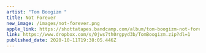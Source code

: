 ```yaml
---
artist: "Tom Boogizm "
title: Not Forever
new_image: /images/not-forever.png
apple_link: https://shottatapes.bandcamp.com/album/tom-boogizm-not-forever
link: https://www.dropbox.com/s/0jws7th0rgpyd3b/TomBoogizm.zip?dl=1
published_date: 2020-10-11T19:38:05.446Z
---
```

